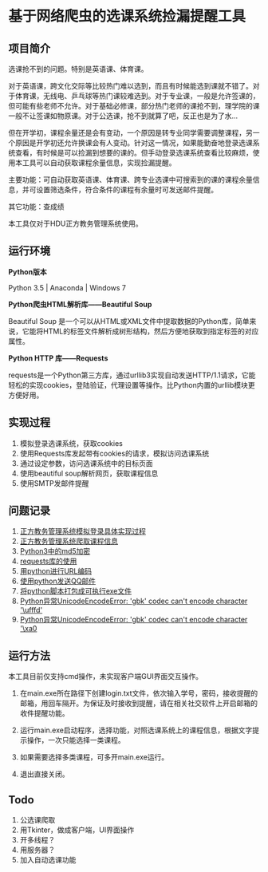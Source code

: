 # 基于网络爬虫的选课系统捡漏提醒工具

## 项目简介

选课抢不到的问题。特别是英语课、体育课。

对于英语课，跨文化交际等比较热门难以选到，而且有时候能选到课就不错了。对于体育课，无线电、乒乓球等热门课较难选到。对于专业课，一般是允许签课的，但可能有些老师不允许。对于基础必修课，部分热门老师的课抢不到，理学院的课一般不让签课如物原课。对于公选课，抢不到就算了吧，反正也是为了水...

但在开学初，课程余量还是会有变动，一个原因是转专业同学需要调整课程，另一个原因是开学初还允许换课会有人变动。针对这一情况，如果能勤奋地登录选课系统查看，有时候是可以捡漏到想要的课的。但手动登录选课系统查看比较麻烦，使用本工具可以自动获取课程余量信息，实现捡漏提醒。

主要功能：可自动获取英语课、体育课、跨专业选课中可搜索到的课的课程余量信息，并可设置筛选条件，符合条件的课程有余量时可发送邮件提醒。

其它功能：查成绩

本工具仅对于HDU正方教务管理系统使用。

## 运行环境

**Python版本**

Python 3.5 | Anaconda | Windows 7

**Python爬虫HTML解析库——Beautiful Soup**

Beautiful Soup 是一个可以从HTML或XML文件中提取数据的Python库，简单来说，它能将HTML的标签文件解析成树形结构，然后方便地获取到指定标签的对应属性。

**Python HTTP 库——Requests**

requests是一个Python第三方库，通过urllib3实现自动发送HTTP/1.1请求，它能轻松的实现cookies，登陆验证，代理设置等操作。比Python内置的urllib模块更方便好用。

## 实现过程

1. 模拟登录选课系统，获取cookies
2. 使用Requests库发起带有cookies的请求，模拟访问选课系统
3. 通过设定参数，访问选课系统中的目标页面
4. 使用beautiful soup解析网页，获取课程信息
5. 使用SMTP发邮件提醒

## 问题记录

1. [正方教务管理系统模拟登录具体实现过程]()
2. [正方教务管理系统爬取课程信息]()
3. [Python3中的md5加密]()
4. [requests库的使用]()
5. [用python进行URL编码]()
6. [使用python发送QQ邮件]()
7. [将python脚本打包成可执行exe文件]()
8. [Python异常UnicodeEncodeError: 'gbk' codec can't encode character '\ufffd']()
9. [Python异常UnicodeEncodeError: 'gbk' codec can't encode character '\xa0]()

## 运行方法

本工具目前仅支持cmd操作，未实现客户端GUI界面交互操作。

1. 在main.exe所在路径下创建login.txt文件，依次输入学号，密码，接收提醒的邮箱，用回车隔开。为保证及时接收到提醒，请在相关社交软件上开启邮箱的收件提醒功能。

2. 运行main.exe启动程序，选择功能，对照选课系统上的课程信息，根据文字提示操作，一次只能选择一类课程。
3. 如果需要选择多类课程，可多开main.exe运行。
4. 退出直接关闭。

## Todo

1. 公选课爬取
2. 用Tkinter，做成客户端，UI界面操作
3. 开多线程？
4. 用服务器？
5. 加入自动选课功能